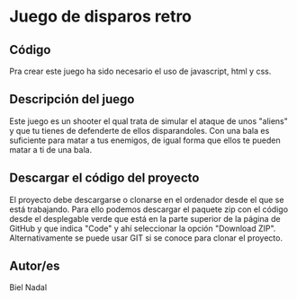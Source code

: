 
# Juego de disparos retro


## Código

Pra crear este juego ha sido necesario el uso de javascript, html y css.

## Descripción del juego

Este juego es un shooter el qual trata de simular el ataque de unos "aliens" y que tu tienes de defenderte de ellos disparandoles. Con una bala es suficiente para matar a tus enemigos, de igual forma que ellos te pueden matar a ti de una bala.

## Descargar el código del proyecto

El proyecto debe descargarse o clonarse en el ordenador desde el que se está trabajando. Para ello podemos descargar el paquete zip con el código desde el desplegable verde que está en la parte superior de la página de GitHub y que indica "Code" y ahí seleccionar la opción "Download ZIP". Alternativamente se puede usar GIT si se conoce para clonar el proyecto.

## Autor/es

Biel Nadal
